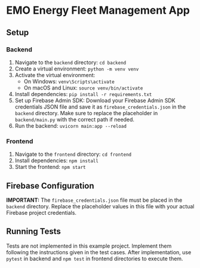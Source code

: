 # EMO Energy Fleet Management App

## Setup

### Backend

1.  Navigate to the `backend` directory:
    `cd backend`
2.  Create a virtual environment:
    `python -m venv venv`
3.  Activate the virtual environment:
    *   On Windows: `venv\Scripts\activate`
    *   On macOS and Linux: `source venv/bin/activate`
4.  Install dependencies:
    `pip install -r requirements.txt`
5.  Set up Firebase Admin SDK: Download your Firebase Admin SDK credentials JSON file and save it as `firebase_credentials.json` in the `backend` directory.  Make sure to replace the placeholder in `backend/main.py` with the correct path if needed.
6. Run the backend:
    `uvicorn main:app --reload`

### Frontend

1.  Navigate to the `frontend` directory:
    `cd frontend`
2.  Install dependencies:
    `npm install`
3.  Start the frontend:
    `npm start`

## Firebase Configuration

**IMPORTANT:** The `firebase_credentials.json` file must be placed in the `backend` directory. Replace the placeholder values in this file with your actual Firebase project credentials.

## Running Tests

Tests are not implemented in this example project. Implement them following the instructions given in the test cases. After implementation, use `pytest` in backend and `npm test` in frontend directories to execute them.
